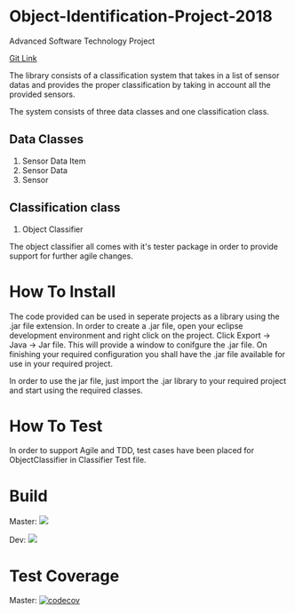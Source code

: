 # Object-Identification-Project-2018
Advanced Software Technology Project

[Git Link](https://github.com/umerkhan-mas/Object-Identification-Project-2018/)

The library consists of a classification system that takes in a list of sensor datas and provides the proper classification by taking in account all the provided sensors. 

The system consists of three data classes and one classification class. 

## Data Classes
1. Sensor Data Item
2. Sensor Data
3. Sensor

## Classification class
1. Object Classifier

The object classifier all comes with it's tester package in order to provide support for further agile changes.

# How To Install

The code provided can be used in seperate projects as a library using the .jar file extension. In order to create a .jar file, open your eclipse development environment and right click on the project. Click Export -> Java -> Jar file. This will provide a window to conifgure the .jar file. On finishing your required configuration you shall have the .jar file available for use in your required project.

In order to use the jar file, just import the .jar library to your required project and start using the required classes.

# How To Test

In order to support Agile and TDD, test cases have been placed for ObjectClassifier in Classifier Test file.

# Build 

Master: ![](https://travis-ci.com/umerkhan-mas/Object-Identification-Project-2018.svg?branch=master)

Dev: ![](https://travis-ci.com/umerkhan-mas/Object-Identification-Project-2018.svg?branch=dev)

# Test Coverage

Master: [![codecov](https://codecov.io/gh/umerkhan-mas/Object-Identification-Project-2018/branch/master/graph/badge.svg)](https://codecov.io/gh/umerkhan-mas/Object-Identification-Project-2018)


